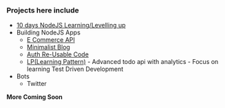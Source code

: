 ### Projects here include
- [10 days NodeJS Learning/Levelling up](./10DaysOfNodeJS)
- Building NodeJS Apps
    - [E Commerce API](https://github.com/Nicanor008/10-Days-Of-NodeJS/tree/master/ECommerce)
    - [Minimalist Blog](https://github.com/Nicanor008/10-Days-Of-NodeJS/tree/master/blog)
    - [Auth Re-Usable Code](https://github.com/Nicanor008/10-Days-Of-NodeJS/tree/master/Auth)
    - [LP(Learning Pattern)](https://github.com/Nicanor008/10-Days-Of-NodeJS/tree/master/LP) - Advanced todo api with analytics - Focus on learning Test Driven Development
- Bots
    - Twitter

**More Coming Soon**
